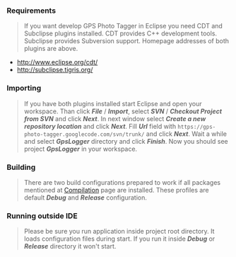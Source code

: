 ### Requirements ###

> If you want develop GPS Photo Tagger in Eclipse you need CDT and Subclipse plugins installed. CDT provides C++ development tools. Subclipse provides Subversion support. Homepage addresses of both plugins are above.

  * http://www.eclipse.org/cdt/
  * http://subclipse.tigris.org/

### Importing ###

> If you have both plugins installed start Eclipse and open your workspace. Than click _**File**_ / _**Import**_, select _**SVN**_ / _**Checkout Project from SVN**_ and click _**Next**_. In next window select _**Create a new repository location**_ and click _**Next**_. Fill _**Url**_ field with `https://gps-photo-tagger.googlecode.com/svn/trunk/` and click _**Next**_. Wait a while and select _**GpsLogger**_ directory and click _**Finish**_. Now you should see project _**GpsLogger**_ in your workspace.

### Building ###

> There are two build configurations prepared to work if all packages mentioned at [Compilation](Compilation.md) page are installed. These profiles are default _**Debug**_ and _**Release**_ configuration.

### Running outside IDE ###

> Please be sure you run application inside project root directory. It loads configuration files during start. If you run it inside _**Debug**_ or _**Release**_ directory it won't start.